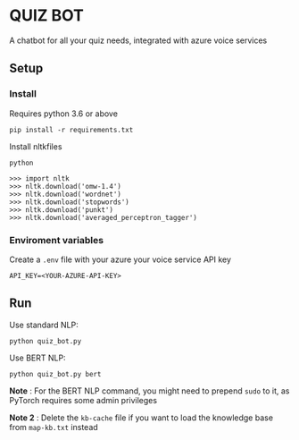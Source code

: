 # QUIZ BOT

A chatbot for all your quiz needs, integrated with azure voice services

## Setup

### Install

Requires python 3.6 or above

    pip install -r requirements.txt

Install nltkfiles

    python

    >>> import nltk
    >>> nltk.download('omw-1.4')
    >>> nltk.download('wordnet')
    >>> nltk.download('stopwords')
    >>> nltk.download('punkt')
    >>> nltk.download('averaged_perceptron_tagger')

### Enviroment variables

Create a `.env` file with your azure your voice service API key

    API_KEY=<YOUR-AZURE-API-KEY>

## Run

Use standard NLP:

    python quiz_bot.py

Use BERT NLP:

    python quiz_bot.py bert

**Note** : For the BERT NLP command, you might need to prepend `sudo` to it, as PyTorch requires some admin privileges 

**Note 2** : Delete the `kb-cache` file if you want to load the knowledge base from `map-kb.txt` instead

